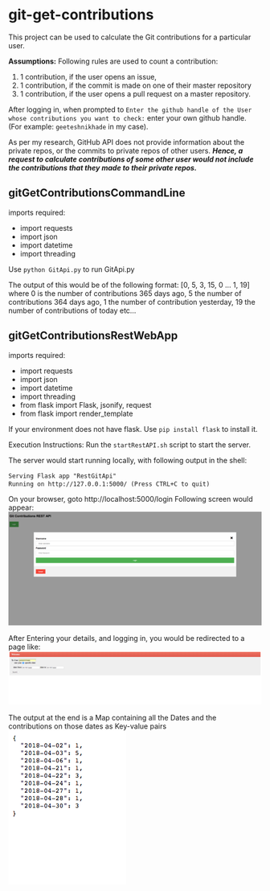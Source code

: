 # git-get-contributions

This project can be used to calculate the Git contributions for a particular user.

**Assumptions:**
Following rules are used to count a contribution:

1. 1 contribution, if the user opens an issue, 
2. 1 contribution, if the commit is made on one of their master repository
3. 1 contribution, if the user opens a pull request on a master repository.

After logging in, when prompted to `Enter the github handle of the User whose contributions you want to check:` enter your own github handle. (For example: `geeteshnikhade` in my case).

As per my research, GitHub API does not provide information about the private repos, or the commits to private repos of other users. 
***Hence, a request to calculate contributions of some other user would not include the contributions that they made to their private repos.***

## gitGetContributionsCommandLine ##
imports required:
* import requests
* import json
* import datetime
* import threading

Use `python GitApi.py` to run GitApi.py

The output of this would be of the following format: [0, 5, 3, 15, 0 ... 1, 19] where 0 is the number of contributions 365 days ago, 5 the number of contributions 364 days ago, 1 the number of contribution yesterday, 19 the number of contributions of today etc…

## gitGetContributionsRestWebApp ##
imports required:
* import requests
* import json
* import datetime
* import threading
* from flask import Flask, jsonify, request
* from flask import render_template

If your environment does not have flask. Use `pip install flask` to install it.

Execution Instructions:
Run the `startRestAPI.sh` script to start the server.

The server would start running locally, with following output in the shell:
```
Serving Flask app "RestGitApi"
Running on http://127.0.0.1:5000/ (Press CTRL+C to quit)
```

On your browser, goto http://localhost:5000/login
Following screen would appear:
![alt text](screenshots/login.png "Enter your github credentials")

After Entering your details, and logging in, you would be redirected to a page like:
![alt text](screenshots/home.png "Enter the User whose contributions should be queiried")

The output at the end is a Map containing all the Dates and the contributions on those dates as Key-value pairs
![alt text](screenshots/output.png "Output")


